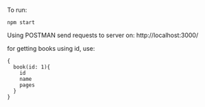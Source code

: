 To run: 
```
npm start
```

Using POSTMAN send requests to server on: http://localhost:3000/

for getting books using id, use:

```graphiql
{
  book(id: 1){
    id
    name
    pages
  }
}
```

  
